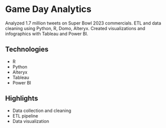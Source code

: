 # Game Day Analytics

Analyzed 1.7 million tweets on Super Bowl 2023 commercials. ETL and data cleaning using Python, R, Domo, Alteryx. Created visualizations and infographics with Tableau and Power BI.

## Technologies
- R
- Python
- Alteryx
- Tableau
- Power BI

## Highlights
- Data collection and cleaning
- ETL pipeline
- Data visualization
